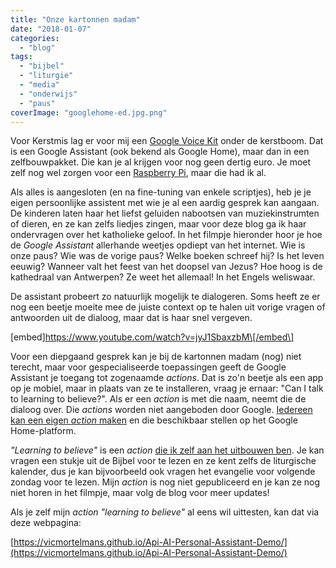 ```yaml
---
title: "Onze kartonnen madam"
date: "2018-01-07"
categories: 
  - "blog"
tags: 
  - "bijbel"
  - "liturgie"
  - "media"
  - "onderwijs"
  - "paus"
coverImage: "googlehome-ed.jpg.png"
---
```


Voor Kerstmis lag er voor mij een [Google Voice Kit](https://aiyprojects.withgoogle.com/voice) onder de kerstboom. Dat is een Google Assistant (ook bekend als Google Home), maar dan in een zelfbouwpakket. Die kan je al krijgen voor nog geen dertig euro. Je moet zelf nog wel zorgen voor een [Raspberry Pi](https://www.sossolutions.nl/raspberry-pi-3b), maar die had ik al.

Als alles is aangesloten (en na fine-tuning van enkele scriptjes), heb je je eigen persoonlijke assistent met wie je al een aardig gesprek kan aangaan. De kinderen laten haar het liefst geluiden nabootsen van muziekinstrumten of dieren, en ze kan zelfs liedjes zingen, maar voor deze blog ga ik haar ondervragen over het katholieke geloof. In het filmpje hieronder hoor je hoe de _Google Assistant_ allerhande weetjes opdiept van het internet. Wie is onze paus? Wie was de vorige paus? Welke boeken schreef hij? Is het leven eeuwig? Wanneer valt het feest van het doopsel van Jezus? Hoe hoog is de kathedraal van Antwerpen? Ze weet het allemaal! In het Engels weliswaar.

De assistant probeert zo natuurlijk mogelijk te dialogeren. Soms heeft ze er nog een beetje moeite mee de juiste context op te halen uit vorige vragen of antwoorden uit de dialoog, maar dat is haar snel vergeven.

\[embed\]https://www.youtube.com/watch?v=jyJ1SbaxzbM\[/embed\]

Voor een diepgaand gesprek kan je bij de kartonnen madam (nog) niet terecht, maar voor gespecialiseerde toepassingen geeft de Google Assistant je toegang tot zogenaamde _actions_. Dat is zo'n beetje als een app op je mobiel, maar in plaats van ze te installeren, vraag je ernaar: "Can I talk to learning to believe?". Als er een _action_ is met die naam, neemt die de dialoog over. Die _actions_ worden niet aangeboden door Google. [Iedereen kan een eigen _action_ maken](https://developers.google.com/actions/) en die beschikbaar stellen op het Google Home-platform.

_"Learning to believe"_ is een _action_ [die ik zelf aan het uitbouwen ben](/blog/will-google-home-read-the-bible-for-me/). Je kan vragen een stukje uit de Bijbel voor te lezen en ze kent zelfs de liturgische kalender, dus je kan bijvoorbeeld ook vragen het evangelie voor volgende zondag voor te lezen. Mijn _action_ is nog niet gepubliceerd en je kan ze nog niet horen in het filmpje, maar volg de blog voor meer updates!

Als je zelf mijn _action "learning to believe"_ al eens wil uittesten, kan dat via deze webpagina:

[https://vicmortelmans.github.io/Api-AI-Personal-Assistant-Demo/](https://vicmortelmans.github.io/Api-AI-Personal-Assistant-Demo/)
